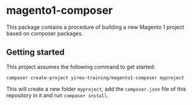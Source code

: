 # magento1-composer
This package contains a procedure of building a new Magento 1 project based on composer packages.

## Getting started
This project assumes the following command to get started:

    composer create-project yireo-training/magento1-composer myproject

This will create a new folder `myproject`, add the `composer.json` file of this repository in it and run `composer install`.
